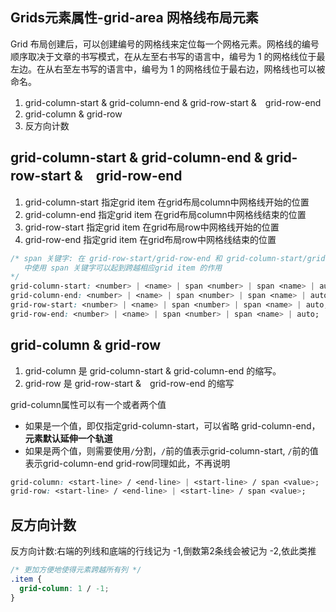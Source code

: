 
## Grids元素属性-grid-area 网格线布局元素
Grid 布局创建后，可以创建编号的网格线来定位每一个网格元素。网格线的编号顺序取决于文章的书写模式，在从左至右书写的语言中，编号为 1 的网格线位于最左边。在从右至左书写的语言中，编号为 1 的网格线位于最右边，网格线也可以被命名。

1. grid-column-start & grid-column-end & grid-row-start &　grid-row-end
2. grid-column & grid-row 
3. 反方向计数

## grid-column-start & grid-column-end & grid-row-start &　grid-row-end
1. grid-column-start 指定grid item 在grid布局column中网格线开始的位置
2. grid-column-end 指定grid item 在grid布局column中网格线结束的位置
3. grid-row-start 指定grid item 在grid布局row中网格线开始的位置
4. grid-row-end 指定grid item 在grid布局row中网格线结束的位置
```css
/* span 关键字: 在 grid-row-start/grid-row-end 和 grid-column-start/grid-column-end 属性
   中使用 span 关键字可以起到跨越相应grid item 的作用
*/
grid-column-start: <number> | <name> | span <number> | span <name> | auto;
grid-column-end: <number> | <name> | span <number> | span <name> | auto;
grid-row-start: <number> | <name> | span <number> | span <name> | auto;
grid-row-end: <number> | <name> | span <number> | span <name> | auto;
```

## grid-column & grid-row
1. grid-column 是 grid-column-start & grid-column-end 的缩写。
2. grid-row 是 grid-row-start &　grid-row-end 的缩写

grid-column属性可以有一个或者两个值
* 如果是一个值，即仅指定grid-column-start，可以省略 grid-column-end，**元素默认延伸一个轨道**
* 如果是两个值，则需要使用`/`分割，`/`前的值表示grid-column-start, `/`前的值表示grid-column-end
grid-row同理如此，不再说明

```css
grid-column: <start-line> / <end-line> | <start-line> / span <value>;
grid-row: <start-line> / <end-line> | <start-line> / span <value>;
```

## 反方向计数
反方向计数:右端的列线和底端的行线记为 -1,倒数第2条线会被记为 -2,依此类推
```css
/* 更加方便地使得元素跨越所有列 */
.item {
  grid-column: 1 / -1;
}
```
